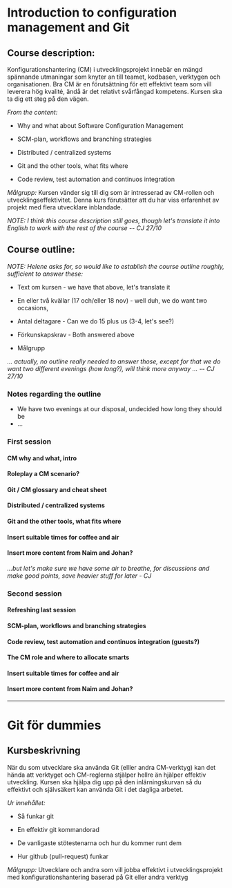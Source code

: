 
# Introduction to configuration management and Git

## Course description:

Konfigurationshantering (CM) i utvecklingsprojekt innebär en mängd
spännande utmaningar som knyter an till teamet, kodbasen, verktygen och
organisationen. Bra CM är en förutsättning för ett effektivt team som
vill leverera hög kvalité, ändå är det relativt svårfångad kompetens.
Kursen ska ta dig ett steg på den vägen.

*From the content:*

* Why and what about Software Configuration Management

* SCM-plan, workflows and branching strategies 

* Distributed / centralized systems

* Git and the other tools, what fits where

* Code review, test automation and continuos integration

*Målgrupp:* Kursen vänder sig till dig som är intresserad av CM-rollen och
utvecklingseffektivitet. Denna kurs förutsätter att du har viss
erfarenhet av projekt med flera utvecklare inblandade.

*NOTE: I think this course description still goes, though let's translate
 it into English to work with the rest of the course -- CJ 27/10*

## Course outline:

*NOTE: Helene asks for, so would like to establish the course outline 
roughly, sufficient to answer these:*

* Text om kursen - we have that above, let's translate it

* En eller två kvällar (17 och/eller 18 nov) - well duh, we do want two
    occasions, 

* Antal deltagare - Can we do 15 plus us (3-4, let's see?)

* Förkunskapskrav - Both answered above

* Målgrupp

*... actually, no outline really needed to answer those, except for 
that we do want two different evenings (how long?), will think more anyway
... -- CJ 27/10*

### Notes regarding the outline

* We have two evenings at our disposal, undecided how long they should be
* ...


### First session

#### CM why and what, intro

#### Roleplay a CM scenario?

#### Git / CM glossary and cheat sheet

#### Distributed / centralized systems

#### Git and the other tools, what fits where

#### Insert suitable times for coffee and air

#### Insert more content from Naim and Johan?

*...but let's make sure we have some air to breathe,
for discussions and make good points, save heavier
stuff for later - CJ*


### Second session

#### Refreshing last session

#### SCM-plan, workflows and branching strategies 

#### Code review, test automation and continuos integration (guests?)

#### The CM role and where to allocate smarts

#### Insert suitable times for coffee and air

#### Insert more content from Naim and Johan?

---

# Git för dummies

## Kursbeskrivning

När du som utvecklare ska använda Git (elller andra CM-verktyg) kan det
hända att verktyget och CM-reglerna stjälper hellre än hjälper effektiv
utveckling. Kursen ska hjälpa dig upp på den inlärningskurvan så du
effektivt och självsäkert kan använda Git i det dagliga arbetet.

*Ur innehållet:* 

 * Så funkar git 
 
 * En effektiv git kommandorad 

 * De vanligaste stötestenarna och hur du kommer runt dem 

 * Hur github (pull-request) funkar

*Målgrupp:* Utvecklare och andra som vill jobba effektivt i
utvecklingsprojekt med konfigurationshantering baserad på Git eller
andra verktyg
